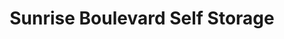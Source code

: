 ---
title: "Sunrise Boulevard Self Storage"
url: /puyallup/sunrise-boulevard-self-storage/
shop: Mieten
---